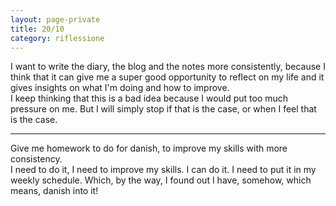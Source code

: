 ```yaml
--- 
layout: page-private
title: 20/10
category: riflessione
---
```


I want to write the diary, the blog and the notes more consistently, because I
think that it can give me a super good opportunity to reflect on my life and it
gives insights on what I'm doing and how to improve.  
I keep thinking that this is a bad idea because I would put too much pressure on
me. But I will simply stop if that is the case, or when I feel that is the case.

---

Give me homework to do for danish, to improve my skills with more consistency.  
I need to do it, I need to improve my skills. I can do it. I need to put it in
my weekly schedule. Which, by the way, I found out I have, somehow, which means,
danish into it!

